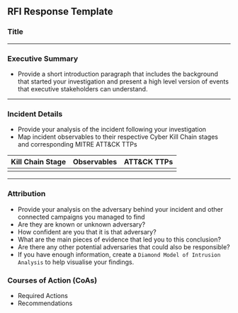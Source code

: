 ## RFI Response Template

### Title
---

### Executive Summary
- Provide a short introduction paragraph that includes the background that started your investigation and present a high level version of events that executive stakeholders can understand. 
---
### Incident Details
- Provide your analysis of the incident following your investigation
- Map incident observables to their respective Cyber Kill Chain stages and corresponding MITRE ATT&CK TTPs

| Kill Chain Stage | Observables | ATT&CK TTPs
|---|---|---|
| | | |

---
### Attribution
- Provide your analysis on the adversary behind your incident and other connected campaigns you managed to find
- Are they are known or unknown adversary?
- How confident are you that it is that adversary?
- What are the main pieces of evidence that led you to this conclusion?
- Are there any other potential adversaries that could also be responsible?
- If you have enough information, create a `Diamond Model of Intrusion Analysis` to help visualise your findings.

### Courses of Action (CoAs)
- Required Actions
- Recommendations
